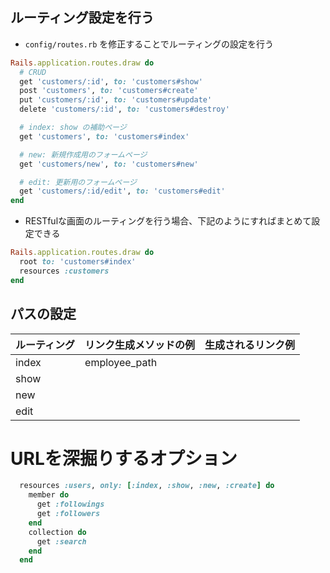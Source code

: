 ## ルーティング設定を行う

* `config/routes.rb` を修正することでルーティングの設定を行う

```ruby
Rails.application.routes.draw do
  # CRUD
  get 'customers/:id', to: 'customers#show'
  post 'customers', to: 'customers#create'
  put 'customers/:id', to: 'customers#update'
  delete 'customers/:id', to: 'customers#destroy'

  # index: show の補助ページ
  get 'customers', to: 'customers#index'

  # new: 新規作成用のフォームページ
  get 'customers/new', to: 'customers#new'

  # edit: 更新用のフォームページ
  get 'customers/:id/edit', to: 'customers#edit'
end
```

* RESTfulな画面のルーティングを行う場合、下記のようにすればまとめて設定できる

```ruby
Rails.application.routes.draw do
  root to: 'customers#index'
  resources :customers
end
```


## パスの設定

|ルーティング|リンク生成メソッドの例|生成されるリンク例|
|:-|:-|:-|
|index|employee_path||
|show|||
|new|||
|edit|||


# URLを深掘りするオプション

```ruby
  resources :users, only: [:index, :show, :new, :create] do
    member do
      get :followings
      get :followers
    end
    collection do
      get :search
    end
  end
```